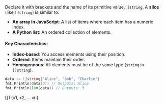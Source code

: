 Declare it with brackets and the name of its primitive value,`[]string`.
A **slice** (like `[]string`) is similar to:

- **An array in JavaScript**: A list of items where each item has a numeric index.
- **A Python list**: An ordered collection of elements.

#### Key Characteristics:

- **Index-based**: You access elements using their position.
- **Ordered**: Items maintain their order.
- **Homogeneous**: All elements must be of the same type (`string` in `[]string`).
```go
data := []string{"Alice", "Bob", "Charlie"}
fmt.Println(data[0]) // Outputs: Alice
fmt.Println(len(data)) // Outputs: 3
```

[]T{x1, x2, … xn}